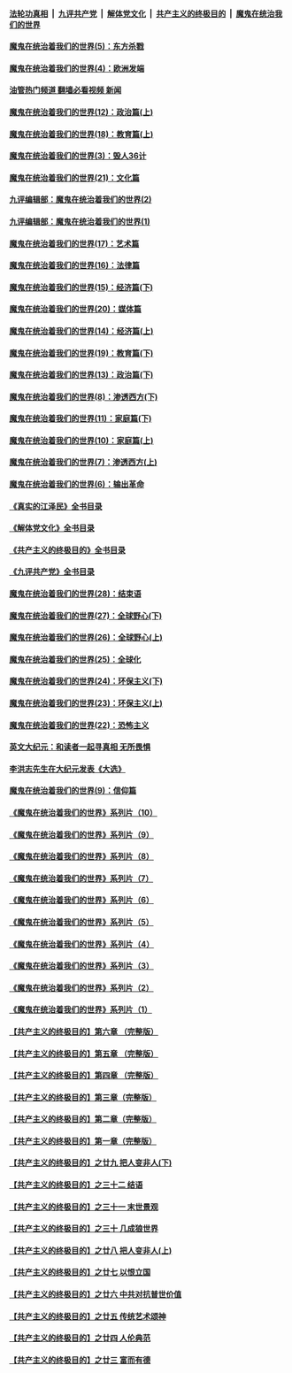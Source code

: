 ####  [法轮功真相](../../../../basic/blob/master/README.md?t=10060331) &nbsp;|&nbsp; [九评共产党](../../../../9ping.md/blob/master/README.md?t=10060331) &nbsp;|&nbsp; [解体党文化](../../../../jtdwh.md/blob/master/README.md?t=10060331)  &nbsp;|&nbsp; [共产主义的终极目的](../../../../gczydzjmd.md/blob/master/README.md?t=10060331) &nbsp;|&nbsp; [魔鬼在统治我们的世界](../../../../mgztzwmdsj.md/blob/master/README.md?t=10060331) 

#### [魔鬼在统治着我们的世界(5)：东方杀戮](../pages/nsc422/n10417707.md?t=10060331) 

#### [魔鬼在统治着我们的世界(4)：欧洲发端](../pages/nsc422/n10414890.md?t=10060331) 

#### [油管热门频道 翻墙必看视频 新闻](http://209.250.226.216:81/youtube.html?10060331)

#### [魔鬼在统治着我们的世界(12)：政治篇(上)](../pages/nsc422/n10444576.md?t=10060331) 

#### [魔鬼在统治着我们的世界(18)：教育篇(上)](../pages/nsc422/n10526970.md?t=10060331) 

#### [魔鬼在统治着我们的世界(3)：毁人36计](../pages/nsc422/n10411583.md?t=10060331) 

#### [魔鬼在统治着我们的世界(21)：文化篇](../pages/nsc422/n10597706.md?t=10060331) 

#### [九评编辑部：魔鬼在统治着我们的世界(2)](../pages/nsc422/n10410036.md?t=10060331) 

#### [九评编辑部：魔鬼在统治着我们的世界(1)](../pages/nsc422/n10406825.md?t=10060331) 

#### [魔鬼在统治着我们的世界(17)：艺术篇](../pages/nsc422/n10499093.md?t=10060331) 

#### [魔鬼在统治着我们的世界(16)：法律篇](../pages/nsc422/n10485969.md?t=10060331) 

#### [魔鬼在统治着我们的世界(15)：经济篇(下)](../pages/nsc422/n10469975.md?t=10060331) 

#### [魔鬼在统治着我们的世界(20)：媒体篇](../pages/nsc422/n10586579.md?t=10060331) 

#### [魔鬼在统治着我们的世界(14)：经济篇(上)](../pages/nsc422/n10457370.md?t=10060331) 

#### [魔鬼在统治着我们的世界(19)：教育篇(下)](../pages/nsc422/n10564808.md?t=10060331) 

#### [魔鬼在统治着我们的世界(13)：政治篇(下)](../pages/nsc422/n10448270.md?t=10060331) 

#### [魔鬼在统治着我们的世界(8)：渗透西方(下)](../pages/nsc422/n10429603.md?t=10060331) 

#### [魔鬼在统治着我们的世界(11)：家庭篇(下)](../pages/nsc422/n10440961.md?t=10060331) 

#### [魔鬼在统治着我们的世界(10)：家庭篇(上)](../pages/nsc422/n10435448.md?t=10060331) 

#### [魔鬼在统治着我们的世界(7)：渗透西方(上)](../pages/nsc422/n10426013.md?t=10060331) 

#### [魔鬼在统治着我们的世界(6)：输出革命](../pages/nsc422/n10421536.md?t=10060331) 

#### [《真实的江泽民》全书目录](../pages/nsc422/n13721399.md?t=10060331) 

#### [《解体党文化》全书目录](../pages/nsc422/n13721157.md?t=10060331) 

#### [《共产主义的终极目的》全书目录](../pages/nsc422/n13721048.md?t=10060331) 

#### [《九评共产党》全书目录](../pages/nsc422/n13708085.md?t=10060331) 

#### [魔鬼在统治着我们的世界(28)：结束语](../pages/nsc422/n10936246.md?t=10060331) 

#### [魔鬼在统治着我们的世界(27)：全球野心(下)](../pages/nsc422/n10928319.md?t=10060331) 

#### [魔鬼在统治着我们的世界(26)：全球野心(上)](../pages/nsc422/n10900318.md?t=10060331) 

#### [魔鬼在统治着我们的世界(25)：全球化](../pages/nsc422/n10788205.md?t=10060331) 

#### [魔鬼在统治着我们的世界(24)：环保主义(下)](../pages/nsc422/n10695307.md?t=10060331) 

#### [魔鬼在统治着我们的世界(23)：环保主义(上)](../pages/nsc422/n10688613.md?t=10060331) 

#### [魔鬼在统治着我们的世界(22)：恐怖主义](../pages/nsc422/n10614727.md?t=10060331) 

#### [英文大纪元：和读者一起寻真相 无所畏惧](../pages/nsc422/n12542027.md?t=10060331) 

#### [李洪志先生在大纪元发表《大选》](../pages/nsc422/n12534746.md?t=10060331) 

#### [魔鬼在统治着我们的世界(9)：信仰篇](../pages/nsc422/n10432159.md?t=10060331) 

#### [《魔鬼在统治着我们的世界》系列片（10）](../pages/nsc422/n12292670.md?t=10060331) 

#### [《魔鬼在统治着我们的世界》系列片（9）](../pages/nsc422/n12290859.md?t=10060331) 

#### [《魔鬼在统治着我们的世界》系列片（8）](../pages/nsc422/n12287445.md?t=10060331) 

#### [《魔鬼在统治着我们的世界》系列片（7）](../pages/nsc422/n12283425.md?t=10060331) 

#### [《魔鬼在统治着我们的世界》系列片（6）](../pages/nsc422/n12282314.md?t=10060331) 

#### [《魔鬼在统治着我们的世界》系列片（5）](../pages/nsc422/n12281419.md?t=10060331) 

#### [《魔鬼在统治着我们的世界》系列片（4）](../pages/nsc422/n12274024.md?t=10060331) 

#### [《魔鬼在统治着我们的世界》系列片（3）](../pages/nsc422/n12271322.md?t=10060331) 

#### [《魔鬼在统治着我们的世界》系列片（2）](../pages/nsc422/n12269049.md?t=10060331) 

#### [《魔鬼在统治着我们的世界》系列片（1）](../pages/nsc422/n12267575.md?t=10060331) 

#### [【共产主义的终极目的】第六章 （完整版）](../pages/nsc422/n11428913.md?t=10060331) 

#### [【共产主义的终极目的】第五章 （完整版）](../pages/nsc422/n11428912.md?t=10060331) 

#### [【共产主义的终极目的】第四章 （完整版）](../pages/nsc422/n11428907.md?t=10060331) 

#### [【共产主义的终极目的】第三章（完整版）](../pages/nsc422/n11428848.md?t=10060331) 

#### [【共产主义的终极目的】第二章（完整版）](../pages/nsc422/n11428831.md?t=10060331) 

#### [【共产主义的终极目的】第一章（完整版）](../pages/nsc422/n11417651.md?t=10060331) 

#### [【共产主义的终极目的】之廿九 把人变非人(下)](../pages/nsc422/n11344140.md?t=10060331) 

#### [【共产主义的终极目的】之三十二 结语](../pages/nsc422/n11360535.md?t=10060331) 

#### [【共产主义的终极目的】之三十一 末世景观](../pages/nsc422/n11351129.md?t=10060331) 

#### [【共产主义的终极目的】之三十 几成狼世界](../pages/nsc422/n11348280.md?t=10060331) 

#### [【共产主义的终极目的】之廿八 把人变非人(上)](../pages/nsc422/n11340492.md?t=10060331) 

#### [【共产主义的终极目的】之廿七 以恨立国](../pages/nsc422/n11336944.md?t=10060331) 

#### [【共产主义的终极目的】之廿六 中共对抗普世价值](../pages/nsc422/n11324785.md?t=10060331) 

#### [【共产主义的终极目的】之廿五 传统艺术颂神](../pages/nsc422/n11296396.md?t=10060331) 

#### [【共产主义的终极目的】之廿四 人伦典范](../pages/nsc422/n11296397.md?t=10060331) 

#### [【共产主义的终极目的】之廿三 富而有德](../pages/nsc422/n11283598.md?t=10060331) 

<img src='http://gfw-breaker.win/goodnews/indexes/nsc422.md' width='0px' height='0px'/>
